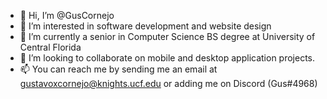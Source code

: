 - 👋 Hi, I’m @GusCornejo
- 👀 I’m interested in software development and website design
- 🌱 I’m currently a senior in Computer Science BS degree at University of Central Florida
- 💞️ I’m looking to collaborate on mobile and desktop application projects.
- 📫 You can reach me by sending me an email at gustavoxcornejo@knights.ucf.edu or adding me on Discord (Gus#4968)
